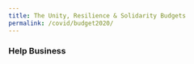 ```yaml
---
title: The Unity, Resilience & Solidarity Budgets 
permalink: /covid/budget2020/
---
```


### **Help Business**